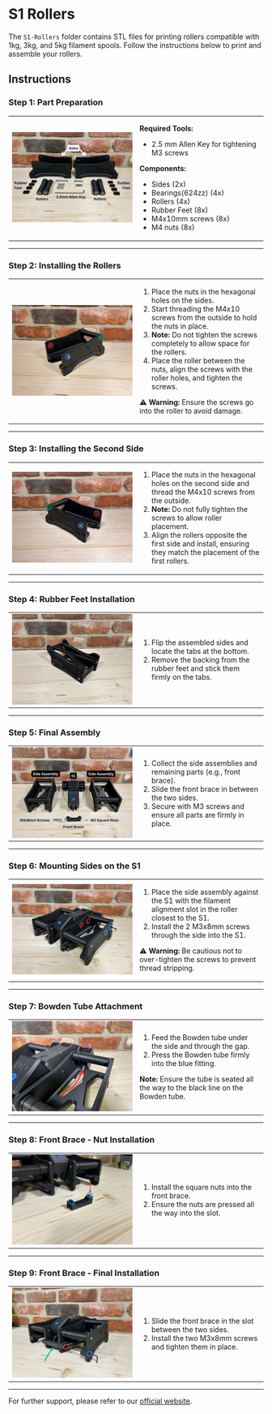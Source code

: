 # S1 Rollers

The `S1-Rollers` folder contains STL files for printing rollers compatible with 1kg, 3kg, and 5kg filament spools. Follow the instructions below to print and assemble your rollers.

## Instructions

### Step 1: Part Preparation
<table>
  <tr>
    <td width="50%">
      <img src="./images/2.png" alt="Step 1 Image" width="100%">
    </td>
    <td width="50%">
      <p><strong>Required Tools:</strong></p>
      <ul>
        <li>2.5 mm Allen Key for tightening M3 screws</li>
      </ul>
      <p><strong>Components:</strong></p>
      <ul>
        <li>Sides (2x)</li>
        <li>Bearings(624zz) (4x)</li>
        <li>Rollers (4x)</li>
        <li>Rubber Feet (8x)</li>
        <li>M4x10mm screws (8x)</li>
        <li>M4 nuts (8x)</li>
      </ul>
    </td>
  </tr>
</table>

---

### Step 2: Installing the Rollers
<table>
  <tr>
    <td width="50%">
      <img src="./images/8.png" alt="Step 2 Image" width="100%">
    </td>
    <td width="50%">
      <ol>
        <li>Place the nuts in the hexagonal holes on the sides.</li>
        <li>Start threading the M4x10 screws from the outside to hold the nuts in place.</li>
        <li><strong>Note:</strong> Do not tighten the screws completely to allow space for the rollers.</li>
        <li>Place the roller between the nuts, align the screws with the roller holes, and tighten the screws.</li>
      </ol>
      <p>⚠️ <strong>Warning:</strong> Ensure the screws go into the roller to avoid damage.</p>
    </td>
  </tr>
</table>

---

### Step 3: Installing the Second Side
<table>
  <tr>
    <td width="50%">
      <img src="./images/7.png" alt="Step 3 Image" width="100%">
    </td>
    <td width="50%">
      <ol>
        <li>Place the nuts in the hexagonal holes on the second side and thread the M4x10 screws from the outside.</li>
        <li><strong>Note:</strong> Do not fully tighten the screws to allow roller placement.</li>
        <li>Align the rollers opposite the first side and install, ensuring they match the placement of the first rollers.</li>
      </ol>
    </td>
  </tr>
</table>

---

### Step 4: Rubber Feet Installation
<table>
  <tr>
    <td width="50%">
      <img src="./images/IMG_0267.JPG" alt="Step 4 Image" width="100%">
    </td>
    <td width="50%">
      <ol>
        <li>Flip the assembled sides and locate the tabs at the bottom.</li>
        <li>Remove the backing from the rubber feet and stick them firmly on the tabs.</li>
      </ol>
    </td>
  </tr>
</table>

---

### Step 5: Final Assembly
<table>
  <tr>
    <td width="50%">
      <img src="./images/1.png" alt="Step 5 Image" width="100%">
    </td>
    <td width="50%">
      <ol>
        <li>Collect the side assemblies and remaining parts (e.g., front brace).</li>
        <li>Slide the front brace in between the two sides.</li>
        <li>Secure with M3 screws and ensure all parts are firmly in place.</li>
      </ol>
    </td>
  </tr>
</table>

---

### Step 6: Mounting Sides on the S1
<table>
  <tr>
    <td width="50%">
      <img src="./images/5.png" alt="Step 6 Image" width="100%">
    </td>
    <td width="50%">
      <ol>
        <li>Place the side assembly against the S1 with the filament alignment slot in the roller closest to the S1.</li>
        <li>Install the 2 M3x8mm screws through the side into the S1.</li>
      </ol>
      <p>⚠️ <strong>Warning:</strong> Be cautious not to over-tighten the screws to prevent thread stripping.</p>
    </td>
  </tr>
</table>

---

### Step 7: Bowden Tube Attachment
<table>
  <tr>
    <td width="50%">
      <img src="./images/4.png" alt="Step 7 Image" width="100%">
    </td>
    <td width="50%">
      <ol>
        <li>Feed the Bowden tube under the side and through the gap.</li>
        <li>Press the Bowden tube firmly into the blue fitting.</li>
      </ol>
      <p><strong>Note:</strong> Ensure the tube is seated all the way to the black line on the Bowden tube.</p>
    </td>
  </tr>
</table>

---

### Step 8: Front Brace - Nut Installation
<table>
  <tr>
    <td width="50%">
      <img src="./images/11.png" alt="Step 8 Image" width="100%">
    </td>
    <td width="50%">
      <ol>
        <li>Install the square nuts into the front brace.</li>
        <li>Ensure the nuts are pressed all the way into the slot.</li>
      </ol>
    </td>
  </tr>
</table>

---

### Step 9: Front Brace - Final Installation
<table>
  <tr>
    <td width="50%">
      <img src="./images/3.png" alt="Step 9 Image" width="100%">
    </td>
    <td width="50%">
      <ol>
        <li>Slide the front brace in the slot between the two sides.</li>
        <li>Install the two M3x8mm screws and tighten them in place.</li>
      </ol>
    </td>
  </tr>
</table>

---

For further support, please refer to our [official website](https://yourwebsite.com).